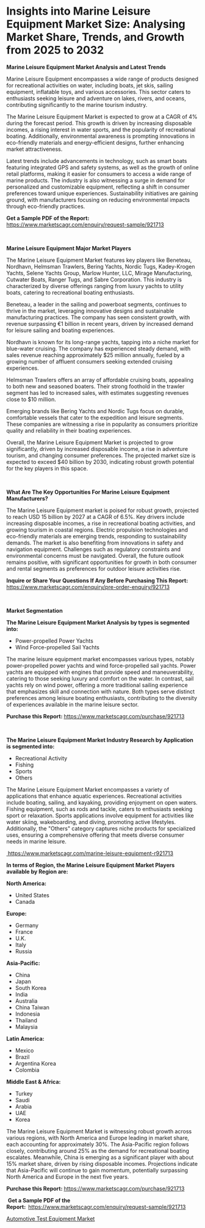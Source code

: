 <p><h1>Insights into Marine Leisure Equipment Market Size: Analysing Market Share, Trends, and Growth from 2025 to 2032</h1></p><p><strong>Marine Leisure Equipment Market Analysis and Latest Trends</strong></p>
<p><p>Marine Leisure Equipment encompasses a wide range of products designed for recreational activities on water, including boats, jet skis, sailing equipment, inflatable toys, and various accessories. This sector caters to enthusiasts seeking leisure and adventure on lakes, rivers, and oceans, contributing significantly to the marine tourism industry.</p><p>The Marine Leisure Equipment Market is expected to grow at a CAGR of 4% during the forecast period. This growth is driven by increasing disposable incomes, a rising interest in water sports, and the popularity of recreational boating. Additionally, environmental awareness is prompting innovations in eco-friendly materials and energy-efficient designs, further enhancing market attractiveness. </p><p>Latest trends include advancements in technology, such as smart boats featuring integrated GPS and safety systems, as well as the growth of online retail platforms, making it easier for consumers to access a wide range of marine products. The industry is also witnessing a surge in demand for personalized and customizable equipment, reflecting a shift in consumer preferences toward unique experiences. Sustainability initiatives are gaining ground, with manufacturers focusing on reducing environmental impacts through eco-friendly practices.</p></p>
<p><strong>Get a Sample PDF of the Report:&nbsp;</strong> <a href="https://www.marketscagr.com/enquiry/request-sample/921713?utm_campaign=2804&utm_medium=2&utm_source=Github&utm_content=ia&utm_term=30032025&utm_id=marine-leisure-equipment">https://www.marketscagr.com/enquiry/request-sample/921713</a></p>
<p>&nbsp;</p>
<p><strong>Marine Leisure Equipment Major Market Players</strong></p>
<p><p>The Marine Leisure Equipment Market features key players like Beneteau, Nordhavn, Helmsman Trawlers, Bering Yachts, Nordic Tugs, Kadey-Krogen Yachts, Selene Yachts Group, Marlow Hunter, LLC, Mirage Manufacturing, Cutwater Boats, Ranger Tugs, and Sabre Corporation. This industry is characterized by diverse offerings ranging from luxury yachts to utility boats, catering to recreational boating enthusiasts.</p><p>Beneteau, a leader in the sailing and powerboat segments, continues to thrive in the market, leveraging innovative designs and sustainable manufacturing practices. The company has seen consistent growth, with revenue surpassing €1 billion in recent years, driven by increased demand for leisure sailing and boating experiences.</p><p>Nordhavn is known for its long-range yachts, tapping into a niche market for blue-water cruising. The company has experienced steady demand, with sales revenue reaching approximately $25 million annually, fueled by a growing number of affluent consumers seeking extended cruising experiences.</p><p>Helmsman Trawlers offers an array of affordable cruising boats, appealing to both new and seasoned boaters. Their strong foothold in the trawler segment has led to increased sales, with estimates suggesting revenues close to $10 million.</p><p>Emerging brands like Bering Yachts and Nordic Tugs focus on durable, comfortable vessels that cater to the expedition and leisure segments. These companies are witnessing a rise in popularity as consumers prioritize quality and reliability in their boating experiences.</p><p>Overall, the Marine Leisure Equipment Market is projected to grow significantly, driven by increased disposable income, a rise in adventure tourism, and changing consumer preferences. The projected market size is expected to exceed $40 billion by 2030, indicating robust growth potential for the key players in this space.</p></p>
<p>&nbsp;</p>
<p><strong>What Are The Key Opportunities For Marine Leisure Equipment Manufacturers?</strong></p>
<p><p>The Marine Leisure Equipment market is poised for robust growth, projected to reach USD 15 billion by 2027 at a CAGR of 6.5%. Key drivers include increasing disposable incomes, a rise in recreational boating activities, and growing tourism in coastal regions. Electric propulsion technologies and eco-friendly materials are emerging trends, responding to sustainability demands. The market is also benefiting from innovations in safety and navigation equipment. Challenges such as regulatory constraints and environmental concerns must be navigated. Overall, the future outlook remains positive, with significant opportunities for growth in both consumer and rental segments as preferences for outdoor leisure activities rise.</p></p>
<p><strong>Inquire or Share Your Questions If Any Before Purchasing This Report:</strong> <a href="https://www.marketscagr.com/enquiry/pre-order-enquiry/921713?utm_campaign=2804&utm_medium=2&utm_source=Github&utm_content=ia&utm_term=30032025&utm_id=marine-leisure-equipment">https://www.marketscagr.com/enquiry/pre-order-enquiry/921713</a></p>
<p>&nbsp;</p>
<p><strong>Market Segmentation</strong></p>
<p><strong>The Marine Leisure Equipment Market Analysis by types is segmented into:</strong></p>
<p><ul><li>Power-propelled Power Yachts</li><li>Wind Force-propelled Sail Yachts</li></ul></p>
<p><p>The marine leisure equipment market encompasses various types, notably power-propelled power yachts and wind force-propelled sail yachts. Power yachts are equipped with engines that provide speed and maneuverability, catering to those seeking luxury and comfort on the water. In contrast, sail yachts rely on wind power, offering a more traditional sailing experience that emphasizes skill and connection with nature. Both types serve distinct preferences among leisure boating enthusiasts, contributing to the diversity of experiences available in the marine leisure sector.</p></p>
<p><strong>Purchase this Report:&nbsp;</strong><a href="https://www.marketscagr.com/purchase/921713?utm_campaign=2804&utm_medium=2&utm_source=Github&utm_content=ia&utm_term=30032025&utm_id=marine-leisure-equipment">https://www.marketscagr.com/purchase/921713</a></p>
<p>&nbsp;</p>
<p><strong>The Marine Leisure Equipment Market Industry Research by Application is segmented into:</strong></p>
<p><ul><li>Recreational Activity</li><li>Fishing</li><li>Sports</li><li>Others</li></ul></p>
<p><p>The Marine Leisure Equipment Market encompasses a variety of applications that enhance aquatic experiences. Recreational activities include boating, sailing, and kayaking, providing enjoyment on open waters. Fishing equipment, such as rods and tackle, caters to enthusiasts seeking sport or relaxation. Sports applications involve equipment for activities like water skiing, wakeboarding, and diving, promoting active lifestyles. Additionally, the "Others" category captures niche products for specialized uses, ensuring a comprehensive offering that meets diverse consumer needs in marine leisure.</p></p>
<p><a href="https://www.marketscagr.com/marine-leisure-equipment-r921713?utm_campaign=2804&utm_medium=2&utm_source=Github&utm_content=ia&utm_term=30032025&utm_id=marine-leisure-equipment">&nbsp;https://www.marketscagr.com/marine-leisure-equipment-r921713</a></p>
<p><strong>In terms of Region, the Marine Leisure Equipment Market Players available by Region are:</strong></p>
<p>
    <p> <strong> North America: </strong>
        <ul>
            <li>United States</li>
            <li>Canada</li>
        </ul>
        </p> 
    <p> <strong> Europe: </strong>
        <ul>
            <li>Germany</li>
            <li>France</li>
            <li>U.K.</li>
            <li>Italy</li>
            <li>Russia</li>
        </ul>
        </p> 
    <p> <strong> Asia-Pacific: </strong>
        <ul>
            <li>China</li>
            <li>Japan</li>
            <li>South Korea</li>
            <li>India</li>
            <li>Australia</li>
            <li>China Taiwan</li>
            <li>Indonesia</li>
            <li>Thailand</li>
            <li>Malaysia</li>
        </ul>
        </p> 
    <p> <strong> Latin America: </strong>
        <ul>
            <li>Mexico</li>
            <li>Brazil</li>
            <li>Argentina Korea</li>
            <li>Colombia</li>
        </ul>
        </p> 
    <p> <strong> Middle East & Africa: </strong>
        <ul>
            <li>Turkey</li>
            <li>Saudi</li>
            <li>Arabia</li>
            <li>UAE</li>
            <li>Korea</li>
        </ul>
    </p>
    </p>
<p><p>The Marine Leisure Equipment Market is witnessing robust growth across various regions, with North America and Europe leading in market share, each accounting for approximately 30%. The Asia-Pacific region follows closely, contributing around 25% as the demand for recreational boating escalates. Meanwhile, China is emerging as a significant player with about 15% market share, driven by rising disposable incomes. Projections indicate that Asia-Pacific will continue to gain momentum, potentially surpassing North America and Europe in the next five years.</p></p>
<p><strong>Purchase this Report: </strong><a href="https://www.marketscagr.com/purchase/921713?utm_campaign=2804&utm_medium=2&utm_source=Github&utm_content=ia&utm_term=30032025&utm_id=marine-leisure-equipment">https://www.marketscagr.com/purchase/921713</a></p>
<p>&nbsp;<strong>Get a Sample PDF of the Report:&nbsp;&nbsp;</strong><a href="https://www.marketscagr.com/enquiry/request-sample/921713?utm_campaign=2804&utm_medium=2&utm_source=Github&utm_content=ia&utm_term=30032025&utm_id=marine-leisure-equipment">https://www.marketscagr.com/enquiry/request-sample/921713</a></p>
<p><strong></strong></p>
<p><p><a href="https://github.com/phephezxnf/Market-Research-Report-List-1/blob/main/automotive-test-equipment-market.md?utm_campaign=2804&utm_medium=2&utm_source=Github&utm_content=ia&utm_term=30032025&utm_id=marine-leisure-equipment">Automotive Test Equipment Market</a></p></p>
